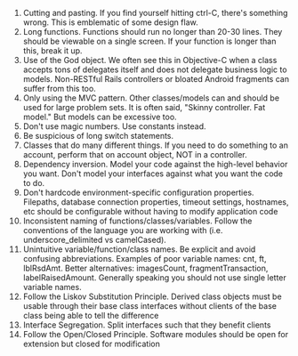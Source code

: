 1)	Cutting and pasting. If you find yourself hitting ctrl-C, there's something wrong. This is emblematic of some design flaw. 
2)	Long functions. Functions should run no longer than 20-30 lines. They should be viewable on a single screen. If your function is longer than this, break it up.
3)	Use of the God object. We often see this in Objective-C when a class accepts tons of delegates itself and does not delegate business logic to models. Non-RESTful Rails controllers or bloated Android fragments can suffer from this too. 
4)	Only using the MVC pattern. Other classes/models can and should be used for large problem sets. It is often said, "Skinny controller. Fat model." But models can be excessive too.
5)	Don't use magic numbers. Use constants instead. 
6)	Be suspicious of long switch statements. 
7)	Classes that do many different things. If you need to do something to an account, perform that on account object, NOT in a controller. 
8)	Dependency inversion. Model your code against the high-level behavior you want. Don't model your interfaces against what you want the code to do. 
9)	Don't hardcode environment-specific configuration properties. Filepaths, database connection properties, timeout settings, hostnames, etc should be configurable without having to modify application code
10)	Inconsistent naming of functions/classes/variables. Follow the conventions of the language you are working with (i.e. underscore_delimited vs camelCased).
11)	Unintuitive variable/function/class names. Be explicit and avoid confusing abbreviations. Examples of poor variable names: cnt, ft, lblRsdAmt. Better alternatives: imagesCount, fragmentTransaction, labelRaisedAmount. Generally speaking you should not use single letter variable names.
12)	Follow the Liskov Substitution Principle. Derived class objects must be usable through their base class interfaces without clients of the base class being able to tell the difference 
13)	Interface Segregation. Split interfaces such that they benefit clients 
14)	Follow the Open/Closed Principle. Software modules should be open for extension but closed for modification 

